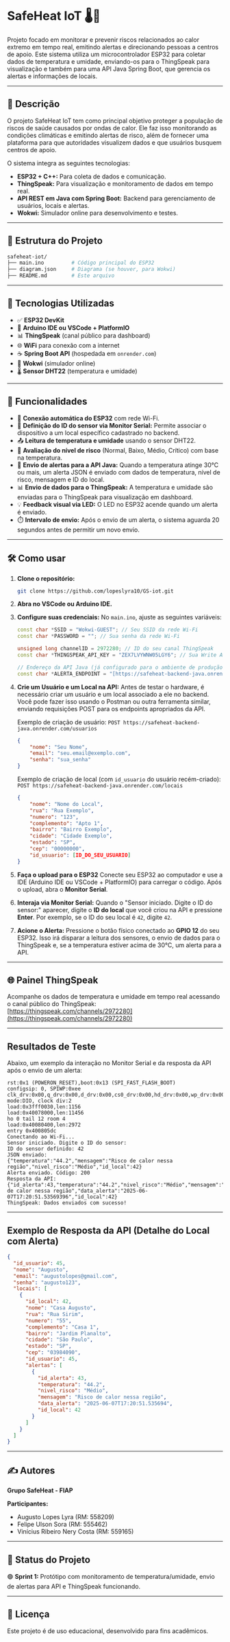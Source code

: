 # SafeHeat IoT 🌡️🚨

Projeto focado em monitorar e prevenir riscos relacionados ao calor extremo em tempo real, emitindo alertas e direcionando pessoas a centros de apoio. Este sistema utiliza um microcontrolador ESP32 para coletar dados de temperatura e umidade, enviando-os para o ThingSpeak para visualização e também para uma API Java Spring Boot, que gerencia os alertas e informações de locais.

---

## 📡 Descrição

O projeto SafeHeat IoT tem como principal objetivo proteger a população de riscos de saúde causados por ondas de calor. Ele faz isso monitorando as condições climáticas e emitindo alertas de risco, além de fornecer uma plataforma para que autoridades visualizem dados e que usuários busquem centros de apoio.

O sistema integra as seguintes tecnologias:

-   **ESP32 + C++:** Para coleta de dados e comunicação.
-   **ThingSpeak:** Para visualização e monitoramento de dados em tempo real.
-   **API REST em Java com Spring Boot:** Backend para gerenciamento de usuários, locais e alertas.
-   **Wokwi:** Simulador online para desenvolvimento e testes.

---

## 📁 Estrutura do Projeto

```bash
safeheat-iot/
├── main.ino         # Código principal do ESP32
├── diagram.json     # Diagrama (se houver, para Wokwi)
├── README.md        # Este arquivo
```

---

## 🔧 Tecnologias Utilizadas

-   ✅ **ESP32 DevKit**
-   🧰 **Arduino IDE ou VSCode + PlatformIO**
-   📊 **ThingSpeak** (canal público para dashboard)
-   🌐 **WiFi** para conexão com a internet
-   ☕ **Spring Boot API** (hospedada em `onrender.com`)
-   🧪 **Wokwi** (simulador online)
-   🌡️ **Sensor DHT22** (temperatura e umidade)

---

## 📲 Funcionalidades

-   🔌 **Conexão automática do ESP32** com rede Wi-Fi.
-   📝 **Definição do ID do sensor via Monitor Serial:** Permite associar o dispositivo a um local específico cadastrado no backend.
-   📤 **Leitura de temperatura e umidade** usando o sensor DHT22.
-   🚦 **Avaliação do nível de risco** (Normal, Baixo, Médio, Crítico) com base na temperatura.
-   🚨 **Envio de alertas para a API Java:** Quando a temperatura atinge 30°C ou mais, um alerta JSON é enviado com dados de temperatura, nível de risco, mensagem e ID do local.
-   📊 **Envio de dados para o ThingSpeak:** A temperatura e umidade são enviadas para o ThingSpeak para visualização em dashboard.
-   💡 **Feedback visual via LED:** O LED no ESP32 acende quando um alerta é enviado.
-   ⏱️ **Intervalo de envio:** Após o envio de um alerta, o sistema aguarda 20 segundos antes de permitir um novo envio.

---

## 🛠️ Como usar

1.  **Clone o repositório:**
    ```bash
    git clone https://github.com/lopeslyra10/GS-iot.git
    ```
2.  **Abra no VSCode ou Arduino IDE.**

3.  **Configure suas credenciais:**
    No `main.ino`, ajuste as seguintes variáveis:
    ```cpp
    const char *SSID = "Wokwi-GUEST"; // Seu SSID da rede Wi-Fi
    const char *PASSWORD = ""; // Sua senha da rede Wi-Fi

    unsigned long channelID = 2972280; // ID do seu canal ThingSpeak
    const char *THINGSPEAK_API_KEY = "ZEX7LVYWNW05LGY6"; // Sua Write API Key do ThingSpeak

    // Endereço da API Java (já configurado para o ambiente de produção)
    const char *ALERTA_ENDPOINT = "[https://safeheat-backend-java.onrender.com/alertas](https://safeheat-backend-java.onrender.com/alertas)";
    ```

4.  **Crie um Usuário e um Local na API:**
    Antes de testar o hardware, é necessário criar um usuário e um local associado a ele no backend. Você pode fazer isso usando o Postman ou outra ferramenta similar, enviando requisições POST para os endpoints apropriados da API.

    Exemplo de criação de usuário:
    `POST https://safeheat-backend-java.onrender.com/usuarios`
    ```json
    {
        "nome": "Seu Nome",
        "email": "seu.email@exemplo.com",
        "senha": "sua_senha"
    }
    ```

    Exemplo de criação de local (com `id_usuario` do usuário recém-criado):
    `POST https://safeheat-backend-java.onrender.com/locais`
    ```json
    {
        "nome": "Nome do Local",
        "rua": "Rua Exemplo",
        "numero": "123",
        "complemento": "Apto 1",
        "bairro": "Bairro Exemplo",
        "cidade": "Cidade Exemplo",
        "estado": "SP",
        "cep": "00000000",
        "id_usuario": [ID_DO_SEU_USUARIO]
    }
    ```

5.  **Faça o upload para o ESP32**
    Conecte seu ESP32 ao computador e use a IDE (Arduino IDE ou VSCode + PlatformIO) para carregar o código. Após o upload, abra o **Monitor Serial**.

6.  **Interaja via Monitor Serial:**
    Quando o "Sensor iniciado. Digite o ID do sensor:" aparecer, digite o **ID do local** que você criou na API e pressione **Enter**. Por exemplo, se o ID do seu local é `42`, digite `42`.

7.  **Acione o Alerta:**
    Pressione o botão físico conectado ao **GPIO 12** do seu ESP32. Isso irá disparar a leitura dos sensores, o envio de dados para o ThingSpeak e, se a temperatura estiver acima de 30°C, um alerta para a API.

---

## 🌐 Painel ThingSpeak

Acompanhe os dados de temperatura e umidade em tempo real acessando o canal público do ThingSpeak:
[https://thingspeak.com/channels/2972280](https://thingspeak.com/channels/2972280)

---

## Resultados de Teste

Abaixo, um exemplo da interação no Monitor Serial e da resposta da API após o envio de um alerta:

```
rst:0x1 (POWERON_RESET),boot:0x13 (SPI_FAST_FLASH_BOOT)
configsip: 0, SPIWP:0xee
clk_drv:0x00,q_drv:0x00,d_drv:0x00,cs0_drv:0x00,hd_drv:0x00,wp_drv:0x00
mode:DIO, clock div:2
load:0x3fff0030,len:1156
load:0x40078000,len:11456
ho 0 tail 12 room 4
load:0x40080400,len:2972
entry 0x400805dc
Conectando ao Wi-Fi...
Sensor iniciado. Digite o ID do sensor:
ID do sensor definido: 42
JSON enviado:
{"temperatura":"44.2","mensagem":"Risco de calor nessa região","nivel_risco":"Médio","id_local":42}
Alerta enviado. Código: 200
Resposta da API:
{"id_alerta":43,"temperatura":"44.2","nivel_risco":"Médio","mensagem":"Risco de calor nessa região","data_alerta":"2025-06-07T17:20:51.53569396","id_local":42}
ThingSpeak: Dados enviados com sucesso!
```

---

## Exemplo de Resposta da API (Detalhe do Local com Alerta)

```json
{
  "id_usuario": 45,
  "nome": "Augusto",
  "email": "augustolopes@gmail.com",
  "senha": "augusto123",
  "locais": [
    {
      "id_local": 42,
      "nome": "Casa Augusto",
      "rua": "Rua Sirim",
      "numero": "55",
      "complemento": "Casa 1",
      "bairro": "Jardim Planalto",
      "cidade": "São Paulo",
      "estado": "SP",
      "cep": "03984090",
      "id_usuario": 45,
      "alertas": [
        {
          "id_alerta": 43,
          "temperatura": "44.2",
          "nivel_risco": "Médio",
          "mensagem": "Risco de calor nessa região",
          "data_alerta": "2025-06-07T17:20:51.535694",
          "id_local": 42
        }
      ]
    }
  ]
}
```

---

## ✍️ Autores

**Grupo SafeHeat - FIAP**

**Participantes:**

-   Augusto Lopes Lyra (RM: 558209)
-   Felipe Ulson Sora (RM: 555462)
-   Vinícius Ribeiro Nery Costa (RM: 559165)

---

## 📅 Status do Projeto

🟢 **Sprint 1:** Protótipo com monitoramento de temperatura/umidade, envio de alertas para API e ThingSpeak funcionando.

---

## 📌 Licença

Este projeto é de uso educacional, desenvolvido para fins acadêmicos.
